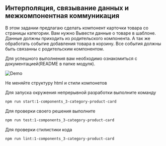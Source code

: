## Интерполяция, связывание данных и межкомпонентная коммуникация

  В этом задании предлагаю сделать компонент карточки товара со страницы категории. Вам нужно Вывести данные о товаре в шаблоне.
  Данные должны приходить из родительского компонента. А так же обработать событие добавления товара в корзину.
  Все события должны быть связанны с родительским компонентом.

  Для успешного выполнения  вам необходимо ознакомиться с документацией(README в папке модуля).

  ![Demo](assets/demo.gif)

  Не меняйте структуру html и стили компонетов

  Для запуска окружения непрерывной разработки выполните команду

  ```bash
  npm run start:1-components_3-category-product-card
  ```

  Для проверки своего решения выполните

  ```bash
  npm run test:1-components_3-category-product-card
  ```

  Для проверки стилистики кода

  ```bash
  npm run lint:1-components_3-category-product-card
  ```
